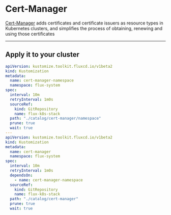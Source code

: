 # Cert-Manager
[Cert-Manager](https://cert-manager.io/) adds certificates and certificate issuers as resource types in Kubernetes clusters, and simplifies the process of obtaining, renewing and using those certificates

---
## Apply it to your cluster
```yaml
apiVersion: kustomize.toolkit.fluxcd.io/v1beta2
kind: Kustomization
metadata:
  name: cert-manager-namespace
  namespace: flux-system
spec:
  interval: 10m
  retryInterval: 1m0s
  sourceRef:
    kind: GitRepository
    name: flux-k8s-stack
  path: "./catalog/cert-manager/namespace"
  prune: true
  wait: true
---
apiVersion: kustomize.toolkit.fluxcd.io/v1beta2
kind: Kustomization
metadata:
  name: cert-manager
  namespace: flux-system
spec:
  interval: 10m
  retryInterval: 1m0s
  dependsOn:
    - name: cert-manager-namespace
  sourceRef:
    kind: GitRepository
    name: flux-k8s-stack
  path: "./catalog/cert-manager"
  prune: true
  wait: true
```
